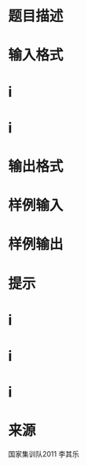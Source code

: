 

# 题目描述



# 输入格式



# i



# i



# 输出格式



# 样例输入



# 样例输出



# 提示



# i



# i



# i



# 来源


<p>
国家集训队2011 李其乐
</p>

